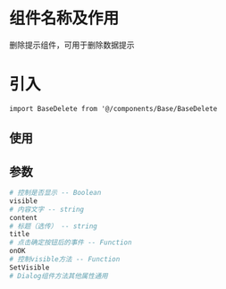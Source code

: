 # 组件名称及作用

删除提示组件，可用于删除数据提示

# 引入

`import BaseDelete from '@/components/Base/BaseDelete`

## 使用

<BaseDelete content visible onOk={} SetVisible={} />

## 参数

```bash
# 控制是否显示 -- Boolean
visible
# 内容文字 -- string
content
# 标题（选传） -- string
title
# 点击确定按钮后的事件 -- Function
onOK
# 控制visible方法 -- Function
SetVisible
# Dialog组件方法其他属性通用
```
